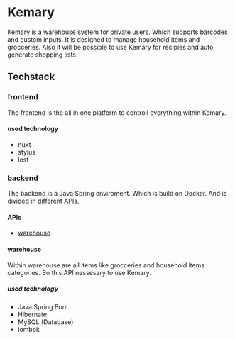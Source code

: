 # Kemary

Kemary is a warehouse system for private users. Which supports barcodes and custom inputs.
It is designed to manage household items and grocceries. 
Also it will be possible to use Kemary for recipies and auto generate shopping lists.

## Techstack
### frontend
The frontend is the all in one platform to controll everything within Kemary.
#### used technology
- nuxt
- stylus
- lost

### backend
The backend is a Java Spring enviroment. Which is build on Docker. And is divided in different APIs.

#### APIs
- [warehouse](#warehouse)
#### warehouse
Within warehouse are all items like grocceries and household items categories. So this API nessesary to use Kemary.

##### used technology
- Java Spring Boot
- Hibernate
- MySQL (Database)
- lombok